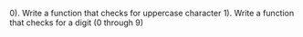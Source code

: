 0). Write a function that checks for uppercase character
1). Write a function that checks for a digit (0 through 9)
